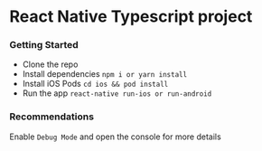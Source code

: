# React Native Typescript project

### Getting Started
* Clone the repo
* Install dependencies `npm i or yarn install`
* Install iOS Pods `cd ios && pod install`
* Run the app `react-native run-ios or run-android`

### Recommendations
Enable `Debug Mode` and open the console for more details
